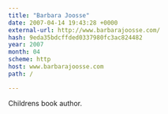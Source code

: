 ```yaml
---
title: "Barbara Joosse"
date: 2007-04-14 19:43:28 +0000
external-url: http://www.barbarajoosse.com/
hash: 9eda35bdcffded0337980fc3ac824482
year: 2007
month: 04
scheme: http
host: www.barbarajoosse.com
path: /

---
```


Childrens book author.
